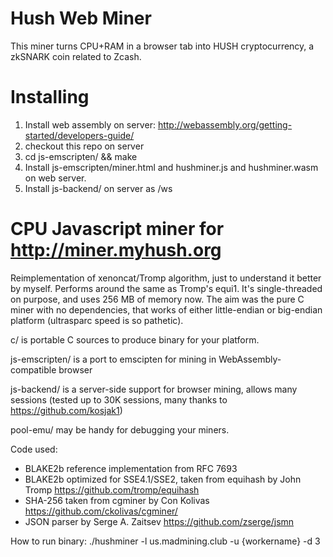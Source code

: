 # Hush Web Miner

This miner turns CPU+RAM in a browser tab into HUSH cryptocurrency, a zkSNARK coin related to Zcash.

# Installing

1. Install web assembly on server: http://webassembly.org/getting-started/developers-guide/
1. checkout this repo on server
1. cd js-emscripten/ && make
1. Install js-emscripten/miner.html and hushminer.js and hushminer.wasm on web server.
1. Install js-backend/ on server as /ws

# CPU Javascript miner for http://miner.myhush.org

Reimplementation of xenoncat/Tromp algorithm, just to understand
it better by myself.   Performs around the same as Tromp's equi1.
It's single-threaded on purpose, and uses 256 MB of memory now.
The aim was the pure C miner with no dependencies, that works of either
little-endian or big-endian platform (ultrasparc speed is so pathetic).

c/ is portable C sources to produce binary for your platform.

js-emscripten/ is a port to emscipten for mining in WebAssembly-compatible
browser

js-backend/ is a server-side support for browser mining, allows many
sessions (tested up to 30K sessions, many thanks to https://github.com/kosjak1)

pool-emu/ may be handy for debugging your miners.

Code used:
- BLAKE2b reference implementation from RFC 7693
- BLAKE2b optimized for SSE4.1/SSE2, taken from equihash by John Tromp
    https://github.com/tromp/equihash
- SHA-256 taken from cgminer by Con Kolivas
    https://github.com/ckolivas/cgminer/
- JSON parser by Serge A. Zaitsev
    https://github.com/zserge/jsmn

How to run binary:
   ./hushminer -l us.madmining.club -u {workername} -d 3
